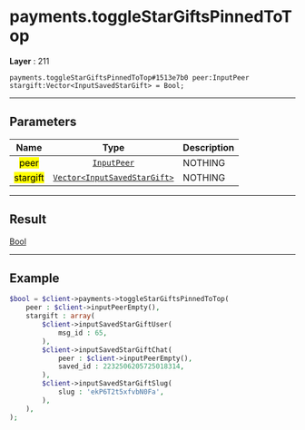 # payments.toggleStarGiftsPinnedToTop

**Layer** : 211

```tl
payments.toggleStarGiftsPinnedToTop#1513e7b0 peer:InputPeer stargift:Vector<InputSavedStarGift> = Bool;
```

---

## Parameters

| Name | Type | Description |
| :---: | :---: | :--- |
| <mark>peer</mark> | [`InputPeer`](type/InputPeer) | NOTHING |
| <mark>stargift</mark> | [`Vector<InputSavedStarGift>`](type/InputSavedStarGift) | NOTHING |

---

## Result

[Bool](type/Bool)

---

## Example

```php
$bool = $client->payments->toggleStarGiftsPinnedToTop(
	peer : $client->inputPeerEmpty(),
	stargift : array(
		$client->inputSavedStarGiftUser(
			msg_id : 65,
		),
		$client->inputSavedStarGiftChat(
			peer : $client->inputPeerEmpty(),
			saved_id : 2232506205725018314,
		),
		$client->inputSavedStarGiftSlug(
			slug : 'ekP6T2t5xfvbN0Fa',
		),
	),
);
```